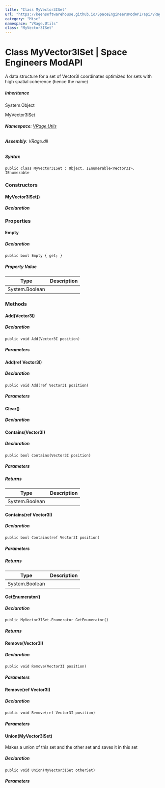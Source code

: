 ```yaml
---
title: "Class MyVector3ISet"
url: "https://keensoftwarehouse.github.io/SpaceEngineersModAPI/api/VRage.Utils.MyVector3ISet.html"
category: "Misc"
namespace: "VRage.Utils"
class: "MyVector3ISet"
---
```


# Class MyVector3ISet | Space Engineers ModAPI

A data structure for a set of Vector3I coordinates optimized for sets with high spatial coherence (hence the name)

##### Inheritance

System.Object

MyVector3ISet

###### **Namespace**: [VRage.Utils](https://keensoftwarehouse.github.io/SpaceEngineersModAPI/api/VRage.Utils.html)

###### **Assembly**: VRage.dll

##### Syntax

```
public class MyVector3ISet : Object, IEnumerable<Vector3I>, IEnumerable
```

### [](#constructors)Constructors

#### [](#VRage_Utils_MyVector3ISet__ctor)MyVector3ISet()

##### Declaration

### [](#properties)Properties

#### [](#VRage_Utils_MyVector3ISet_Empty)Empty

##### Declaration

```
public bool Empty { get; }
```

##### Property Value

| Type | Description |
| --- | --- |
| System.Boolean |     |

### [](#methods)Methods

#### [](#VRage_Utils_MyVector3ISet_Add_VRageMath_Vector3I_)Add(Vector3I)

##### Declaration

```
public void Add(Vector3I position)
```

##### Parameters

#### [](#VRage_Utils_MyVector3ISet_Add_VRageMath_Vector3I__)Add(ref Vector3I)

##### Declaration

```
public void Add(ref Vector3I position)
```

##### Parameters

#### [](#VRage_Utils_MyVector3ISet_Clear)Clear()

##### Declaration

#### [](#VRage_Utils_MyVector3ISet_Contains_VRageMath_Vector3I_)Contains(Vector3I)

##### Declaration

```
public bool Contains(Vector3I position)
```

##### Parameters

##### Returns

| Type | Description |
| --- | --- |
| System.Boolean |     |

#### [](#VRage_Utils_MyVector3ISet_Contains_VRageMath_Vector3I__)Contains(ref Vector3I)

##### Declaration

```
public bool Contains(ref Vector3I position)
```

##### Parameters

##### Returns

| Type | Description |
| --- | --- |
| System.Boolean |     |

#### [](#VRage_Utils_MyVector3ISet_GetEnumerator)GetEnumerator()

##### Declaration

```
public MyVector3ISet.Enumerator GetEnumerator()
```

##### Returns

#### [](#VRage_Utils_MyVector3ISet_Remove_VRageMath_Vector3I_)Remove(Vector3I)

##### Declaration

```
public void Remove(Vector3I position)
```

##### Parameters

#### [](#VRage_Utils_MyVector3ISet_Remove_VRageMath_Vector3I__)Remove(ref Vector3I)

##### Declaration

```
public void Remove(ref Vector3I position)
```

##### Parameters

#### [](#VRage_Utils_MyVector3ISet_Union_VRage_Utils_MyVector3ISet_)Union(MyVector3ISet)

Makes a union of this set and the other set and saves it in this set

##### Declaration

```
public void Union(MyVector3ISet otherSet)
```

##### Parameters